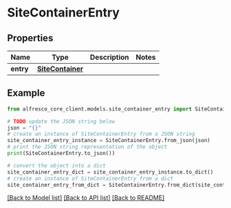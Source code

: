 # SiteContainerEntry


## Properties

Name | Type | Description | Notes
------------ | ------------- | ------------- | -------------
**entry** | [**SiteContainer**](SiteContainer.md) |  | 

## Example

```python
from alfresco_core_client.models.site_container_entry import SiteContainerEntry

# TODO update the JSON string below
json = "{}"
# create an instance of SiteContainerEntry from a JSON string
site_container_entry_instance = SiteContainerEntry.from_json(json)
# print the JSON string representation of the object
print(SiteContainerEntry.to_json())

# convert the object into a dict
site_container_entry_dict = site_container_entry_instance.to_dict()
# create an instance of SiteContainerEntry from a dict
site_container_entry_from_dict = SiteContainerEntry.from_dict(site_container_entry_dict)
```
[[Back to Model list]](../README.md#documentation-for-models) [[Back to API list]](../README.md#documentation-for-api-endpoints) [[Back to README]](../README.md)


